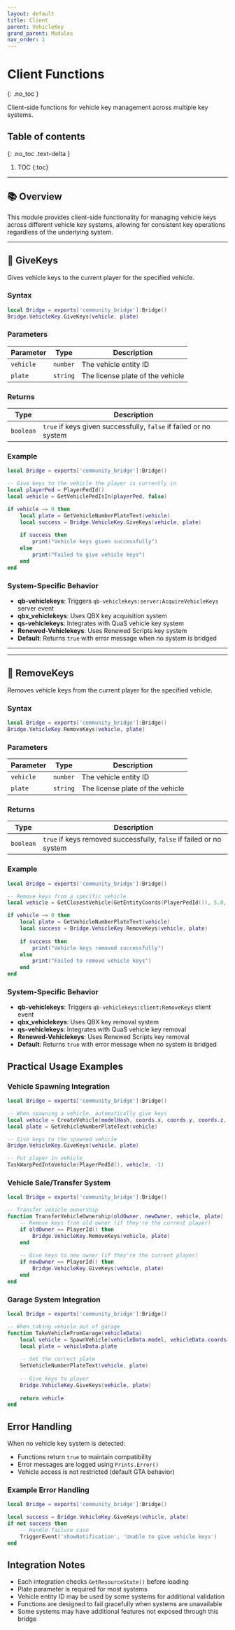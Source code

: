 ```yaml
---
layout: default
title: Client
parent: VehicleKey
grand_parent: Modules
nav_order: 1
---
```


# Client Functions
{: .no_toc }

Client-side functions for vehicle key management across multiple key systems.

## Table of contents
{: .no_toc .text-delta }

1. TOC
{:toc}

---

## 📚 Overview

This module provides client-side functionality for managing vehicle keys across different vehicle key systems, allowing for consistent key operations regardless of the underlying system.

---

## 🔹 GiveKeys

Gives vehicle keys to the current player for the specified vehicle.

### Syntax

```lua
local Bridge = exports['community_bridge']:Bridge()
Bridge.VehicleKey.GiveKeys(vehicle, plate)
```

### Parameters

| Parameter | Type | Description |
|-----------|------|-------------|
| `vehicle` | `number` | The vehicle entity ID |
| `plate` | `string` | The license plate of the vehicle |

### Returns

| Type | Description |
|------|-------------|
| `boolean` | `true` if keys given successfully, `false` if failed or no system |

### Example

```lua
local Bridge = exports['community_bridge']:Bridge()

-- Give keys to the vehicle the player is currently in
local playerPed = PlayerPedId()
local vehicle = GetVehiclePedIsIn(playerPed, false)

if vehicle ~= 0 then
    local plate = GetVehicleNumberPlateText(vehicle)
    local success = Bridge.VehicleKey.GiveKeys(vehicle, plate)
    
    if success then
        print("Vehicle keys given successfully")
    else
        print("Failed to give vehicle keys")
    end
end
```

### System-Specific Behavior

- **qb-vehiclekeys**: Triggers `qb-vehiclekeys:server:AcquireVehicleKeys` server event
- **qbx_vehiclekeys**: Uses QBX key acquisition system
- **qs-vehiclekeys**: Integrates with QuaS vehicle key system
- **Renewed-Vehiclekeys**: Uses Renewed Scripts key system
- **Default**: Returns `true` with error message when no system is bridged

---

---

## 🔹 RemoveKeys

Removes vehicle keys from the current player for the specified vehicle.

### Syntax

```lua
local Bridge = exports['community_bridge']:Bridge()
Bridge.VehicleKey.RemoveKeys(vehicle, plate)
```

### Parameters

| Parameter | Type | Description |
|-----------|------|-------------|
| `vehicle` | `number` | The vehicle entity ID |
| `plate` | `string` | The license plate of the vehicle |

### Returns

| Type | Description |
|------|-------------|
| `boolean` | `true` if keys removed successfully, `false` if failed or no system |

### Example

```lua
local Bridge = exports['community_bridge']:Bridge()

-- Remove keys from a specific vehicle
local vehicle = GetClosestVehicle(GetEntityCoords(PlayerPedId()), 5.0, 0, 71)

if vehicle ~= 0 then
    local plate = GetVehicleNumberPlateText(vehicle)
    local success = Bridge.VehicleKey.RemoveKeys(vehicle, plate)
    
    if success then
        print("Vehicle keys removed successfully")
    else
        print("Failed to remove vehicle keys")
    end
end
```

### System-Specific Behavior

- **qb-vehiclekeys**: Triggers `qb-vehiclekeys:client:RemoveKeys` client event
- **qbx_vehiclekeys**: Uses QBX key removal system
- **qs-vehiclekeys**: Integrates with QuaS vehicle key removal
- **Renewed-Vehiclekeys**: Uses Renewed Scripts key removal
- **Default**: Returns `true` with error message when no system is bridged

## Practical Usage Examples

### Vehicle Spawning Integration

```lua
local Bridge = exports['community_bridge']:Bridge()

-- When spawning a vehicle, automatically give keys
local vehicle = CreateVehicle(modelHash, coords.x, coords.y, coords.z, heading, true, false)
local plate = GetVehicleNumberPlateText(vehicle)

-- Give keys to the spawned vehicle
Bridge.VehicleKey.GiveKeys(vehicle, plate)

-- Put player in vehicle
TaskWarpPedIntoVehicle(PlayerPedId(), vehicle, -1)
```

### Vehicle Sale/Transfer System

```lua
local Bridge = exports['community_bridge']:Bridge()

-- Transfer vehicle ownership
function TransferVehicleOwnership(oldOwner, newOwner, vehicle, plate)
    -- Remove keys from old owner (if they're the current player)
    if oldOwner == PlayerId() then
        Bridge.VehicleKey.RemoveKeys(vehicle, plate)
    end
    
    -- Give keys to new owner (if they're the current player)
    if newOwner == PlayerId() then
        Bridge.VehicleKey.GiveKeys(vehicle, plate)
    end
end
```

### Garage System Integration

```lua
local Bridge = exports['community_bridge']:Bridge()

-- When taking vehicle out of garage
function TakeVehicleFromGarage(vehicleData)
    local vehicle = SpawnVehicle(vehicleData.model, vehicleData.coords)
    local plate = vehicleData.plate
    
    -- Set the correct plate
    SetVehicleNumberPlateText(vehicle, plate)
    
    -- Give keys to player
    Bridge.VehicleKey.GiveKeys(vehicle, plate)
    
    return vehicle
end
```

## Error Handling

When no vehicle key system is detected:

- Functions return `true` to maintain compatibility
- Error messages are logged using `Prints.Error()`
- Vehicle access is not restricted (default GTA behavior)

### Example Error Handling

```lua
local Bridge = exports['community_bridge']:Bridge()

local success = Bridge.VehicleKey.GiveKeys(vehicle, plate)
if not success then
    -- Handle failure case
    TriggerEvent('showNotification', 'Unable to give vehicle keys')
end
```

## Integration Notes

- Each integration checks `GetResourceState()` before loading
- Plate parameter is required for most systems
- Vehicle entity ID may be used by some systems for additional validation
- Functions are designed to fail gracefully when systems are unavailable
- Some systems may have additional features not exposed through this bridge
